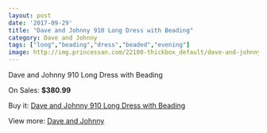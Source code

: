 ```yaml
---
layout: post
date: '2017-09-29'
title: "Dave and Johnny 910 Long Dress with Beading"
category: Dave and Johnny
tags: ["long","beading","dress","beaded","evening"]
image: http://img.princessan.com/22100-thickbox_default/dave-and-johnny-910-long-dress-with-beading.jpg
---
```

Dave and Johnny 910 Long Dress with Beading

On Sales: **$380.99**
<a href="https://www.princessan.com/en/dave-and-johnny/10068-dave-and-johnny-910-long-dress-with-beading.html"><amp-img layout="responsive" width="600" height="600" src="//img.princessan.com/22100-thickbox_default/dave-and-johnny-910-long-dress-with-beading.jpg" alt="Dave and Johnny 910 Long Dress with Beading 0" /></a>
<a href="https://www.princessan.com/en/dave-and-johnny/10068-dave-and-johnny-910-long-dress-with-beading.html"><amp-img layout="responsive" width="600" height="600" src="//img.princessan.com/22101-thickbox_default/dave-and-johnny-910-long-dress-with-beading.jpg" alt="Dave and Johnny 910 Long Dress with Beading 1" /></a>

Buy it: [Dave and Johnny 910 Long Dress with Beading](https://www.princessan.com/en/dave-and-johnny/10068-dave-and-johnny-910-long-dress-with-beading.html "Dave and Johnny 910 Long Dress with Beading")

View more: [Dave and Johnny](https://www.princessan.com/en/16-dave-and-johnny "Dave and Johnny")